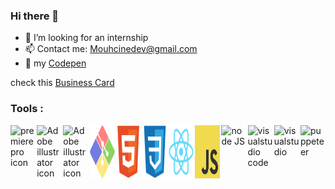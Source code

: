 ### Hi there 👋

* 🤔 I’m looking for an internship
* 📫 Contact me: Mouhcinedev@gmail.com
* :art: my [Codepen](https://codepen.io/MohcineDev)

check this [Business Card](mohcinedev.github.io/business-card) 


<!--
**MohcineDev/MohcineDev** is a ✨ _special_ ✨ repository because its `README.md` (this file) appears on your GitHub profile.

Here are some ideas to get you started:

- 🔭 I’m currently working on ...
- 🌱 I’m currently learning ...
- 👯 I’m looking to collaborate on ...
- 🤔 I’m looking for help with ...
- 💬 Ask me about ...
- 📫 How to reach me: ...
- 😄 Pronouns: ...
- ⚡ Fun fact: ...
-document.querySelector('#id-ce38e65cc5db0555cf9b073b6f428bea').src
-->

### Tools : 
    
<div style="display:flex; justify-content:space-between; width:100%">
<img width=40px src="https://www.adobe.com/content/dam/cc/icons/premiere.svg" alt="premiere pro icon"/>
 <img width=40px  src="https://www.adobe.com/content/dam/shared/images/product-icons/svg/illustrator.svg" alt="Adobe illustrator icon"/>
 <img width=40px  src="https://www.adobe.com/content/dam/cc/us/en/creativecloud/max2020/mnemonics/photoshop.svg" alt="Adobe illustrator icon"/>
 <img  width=40px  src="bash.svg" alt="git bash">
 <img  width=40px  src="html.svg" alt="html">
 <img  width=40px  src="css.svg" alt="css">
 <img  width=40px  src="react.svg" alt="React JS">
 <img  width=40px  src="https://raw.githubusercontent.com/github/explore/80688e429a7d4ef2fca1e82350fe8e3517d3494d/topics/javascript/javascript.png" alt="JS">
 <img  width=40px  src="https://nodejs.org/static/images/logo-light.svg" alt="node JS">
 <img  width=40px  src="https://visualstudio.microsoft.com/wp-content/uploads/2019/09/vs-code-responsive-01-1.png" alt="visualstudio code">
 <img  width=40px  src="https://visualstudio.microsoft.com/wp-content/uploads/2019/06/BrandVisualStudioWin2019-3.svg" alt="visualstudio">
 <img   width=40px src="https://user-images.githubusercontent.com/10379601/29446482-04f7036a-841f-11e7-9872-91d1fc2ea683.png" alt="puppeteer">  

 </div> 
